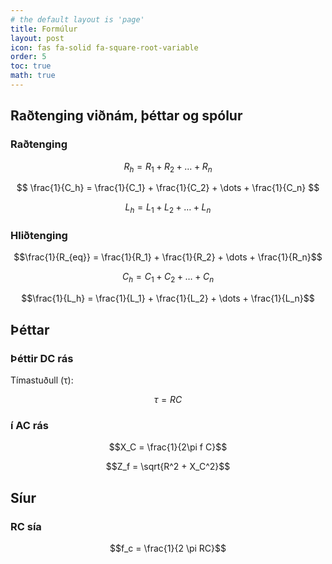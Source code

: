 ```yaml
---
# the default layout is 'page'
title: Formúlur
layout: post
icon: fas fa-solid fa-square-root-variable
order: 5
toc: true
math: true
---
```


## Raðtenging viðnám, þéttar og spólur

### Raðtenging

$$ R_h = R_1 + R_2 + \dots + R_n $$

$$ \frac{1}{C_h} = \frac{1}{C_1} + \frac{1}{C_2} + \dots + \frac{1}{C_n} $$

$$L_h = L_1 + L_2 + \dots + L_n$$

### Hliðtenging

$$\frac{1}{R_{eq}} = \frac{1}{R_1} + \frac{1}{R_2} + \dots + \frac{1}{R_n}$$

$$C_h = C_1 + C_2 + \dots + C_n$$

$$\frac{1}{L_h} = \frac{1}{L_1} + \frac{1}{L_2} + \dots + \frac{1}{L_n}$$

## Þéttar

### Þéttir DC rás

Tímastuðull (τ):

$$\tau = RC$$

### í AC rás

$$X_C = \frac{1}{2\pi f C}$$

$$Z_f = \sqrt{R^2 + X_C^2}$$

## Síur

### RC sía

$$f_c = \frac{1}{2 \pi RC}$$

